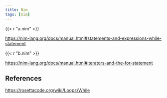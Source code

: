 ```yaml
---
title: Nim
tags: [nim]
---
```


{{< r "a.nim" >}}

<https://nim-lang.org/docs/manual.html#statements-and-expressions-while-statement>

{{< r "b.nim" >}}

<https://nim-lang.org/docs/manual.html#iterators-and-the-for-statement>

## References

<https://rosettacode.org/wiki/Loops/While>
